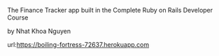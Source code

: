 The Finance Tracker app built in the Complete Ruby on Rails Developer Course

by Nhat Khoa Nguyen

url:https://boiling-fortress-72637.herokuapp.com
